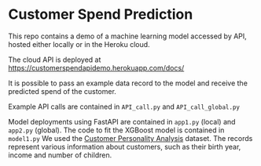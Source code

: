 # Customer Spend Prediction
This repo contains a demo of a machine learning model accessed by API, hosted either locally or in the Heroku cloud.

The cloud API is deployed at <a href="https://customerspendapidemo.herokuapp.com/docs/" target="_blank">https://customerspendapidemo.herokuapp.com/docs/</a>

It is possible to pass an example data record to the model and receive the predicted spend of the customer.

Example API calls are contained in `API_call.py` and `API_call_global.py`

Model deployments using FastAPI are contained in `app1.py` (local) and `app2.py` (global).
The code to fit the XGBoost model is contained in `model1.py` We used the <a href="https://www.kaggle.com/imakash3011/customer-personality-analysis" target="_blank">Customer Personality Analysis</a> dataset. The records represent various information about customers, such as their birth year, income and number of children.
